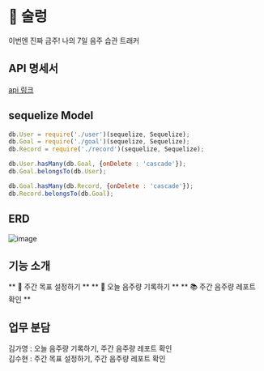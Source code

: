 # :beers: 술렁
이번엔 진짜 금주! 나의 7일 음주 습관 트래커

## API 명세서

[api 링크](https://github.com/SoolleongX2/soolleong_server/wiki)

## sequelize Model

```javascript
db.User = require('./user')(sequelize, Sequelize);
db.Goal = require('./goal')(sequelize, Sequelize);
db.Record = require('./record')(sequelize, Sequelize);

db.User.hasMany(db.Goal, {onDelete : 'cascade'});
db.Goal.belongsTo(db.User);

db.Goal.hasMany(db.Record, {onDelete : 'cascade'});
db.Record.belongsTo(db.Goal);
```

## ERD
![image](https://user-images.githubusercontent.com/60654009/99878550-9214bf00-2c49-11eb-8b4d-0e80b11b6486.png)




## 기능 소개
** :calendar: 주간 목표 설정하기 **
** :beer: 오늘 음주량 기록하기 **
** :books: 주간 음주량 레포트 확인  **

## 업무 분담
김가영 : 오늘 음주량 기록하기, 주간 음주량 레포트 확인  
김수현 : 주간 목표 설정하기, 주간 음주량 레포트 확인
